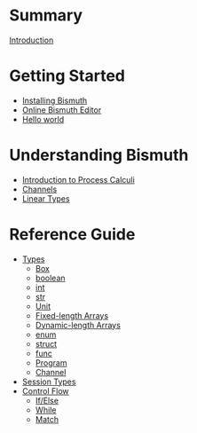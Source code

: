 # Summary

[Introduction](./Introduction.md)

# Getting Started
- [Installing Bismuth]()
- [Online Bismuth Editor]()
- [Hello world]()

# Understanding Bismuth
- [Introduction to Process Calculi]()
- [Channels]() 
- [Linear Types]()

# Reference Guide
- [Types](./ref/types.md)
	- [Box](./ref/types/Box.md)
	- [boolean](./ref/types/boolean.md)
	- [int](./ref/types/int.md)
	- [str](./ref/types/str.md)
	- [Unit](./ref/types/Unit.md)
	- [Fixed-length Arrays](./ref/types/array.md)
	- [Dynamic-length Arrays](./ref/types/vector.md)
	- [enum](./ref/types/enum.md)
	- [struct](./ref/types/struct.md)
	- [func](./ref/types/func.md)
	- [Program](./ref/types/Program.md)
	- [Channel](./ref/types/Channel.md)
- [Session Types](./ref/protocols.md)
- [Control Flow](./ref/controlflow.md)
	- [If/Else](./ref/flow/if.md)
	- [While](./ref/flow/while.md)
	- [Match](./ref/flow/match.md)
